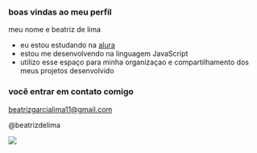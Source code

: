 ### boas vindas ao meu perfil

meu nome e beatriz de lima 

- eu estou estudando na [alura](htts://ww.alura.com.br)
- estou me desenvolvendo na linguagem JavaScript
- utilizo esse espaço para minha organizaçao e compartilhamento dos meus projetos desenvolvido

### você entrar em contato comigo

beatrizgarcialima11@gmail.com

@beatrizdelima

![](https://media1.tenor.com/m/8mW7wqz5A94AAAAC/cats-heart.gif) 
